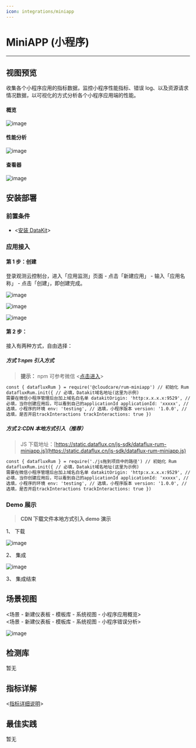 ```yaml
---
icon: integrations/miniapp
---
```

# MiniAPP (小程序)

---

## 视图预览

收集各个小程序应用的指标数据，监控小程序性能指标、错误 log、以及资源请求情况数据，以可视化的方式分析各个小程序应用端的性能。

#### 概览

![image](../imgs/input-rum-miniapp-1.png)

#### 性能分析

![image](../imgs/input-rum-miniapp-2.png)

#### 查看器

![image](../imgs/input-rum-miniapp-3.png)

## 安装部署

### 前置条件

- <[安装 DataKit](../../datakit/datakit-install.md)>

### 应用接入

#### 第 1 步：创建

登录观测云控制台，进入「应用监测」页面 - 点击「新建应用」 - 输入「应用名称」 - 点击「创建」，即创建完成。

![image](../imgs/input-rum-miniapp-4.png)

![image](../imgs/input-rum-miniapp-5.png)

![image](../imgs/input-rum-miniapp-6.png)

#### 第 2 步：

接入有两种方式，自由选择：

##### 方式 1:**npm 引入方式**

> **提示：** npm 可参考微信 <[点击进入](https://developers.weixin.qq.com/miniprogram/dev/devtools/npm.html)>

```html
const { datafluxRum } = require('@cloudcare/rum-miniapp') // 初始化 Rum
datafluxRum.init({ // 必填，Datakit域名地址(这里为示例)
需要在微信小程序管理后台加上域名白名单 datakitOrigin: 'http:x.x.x.x:9529', //
必填，当你创建应用后，可以看到自己的applicationId applicationId: 'xxxxx', //
选填，小程序的环境 env: 'testing', // 选填，小程序版本 version: '1.0.0', //
选填，是否开启trackInteractions trackInteractions: true })
```

##### 方式 2:**CDN 本地方式引入（推荐）**

> JS 下载地址：[https://static.dataflux.cn/js-sdk/dataflux-rum-miniapp.js](https://static.dataflux.cn/js-sdk/dataflux-rum-miniapp.js)

```html
const { datafluxRum } = require('./js拖到项目中的路径') // 初始化 Rum
datafluxRum.init({ // 必填，Datakit域名地址(这里为示例)
需要在微信小程序管理后台加上域名白名单 datakitOrigin: 'http:x.x.x.x:9529', //
必填，当你创建应用后，可以看到自己的applicationId applicationId: 'xxxxx', //
选填，小程序的环境 env: 'testing', // 选填，小程序版本 version: '1.0.0', //
选填，是否开启trackInteractions trackInteractions: true })
```

### Demo 展示

> **CDN 下载文件本地方式引入 demo 演示**

1、 下载

![image](../imgs/input-rum-miniapp-7.png)

2、 集成

![image](../imgs/input-rum-miniapp-8.png)

3、 集成结束

## 场景视图

<场景 - 新建仪表板 - 模板库 - 系统视图 - 小程序应用概览><br/>
<场景 - 新建仪表板 - 模板库 - 系统视图 - 小程序错误分析>

![image](../imgs/input-rum-miniapp-9.png)

## 检测库

暂无

## 指标详解

<[指标详细说明](../../real-user-monitoring/miniapp/app-data-collection.md)>

## 最佳实践

暂无
